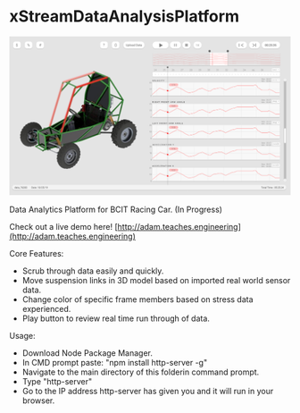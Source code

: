 # xStreamDataAnalysisPlatform


![Interface Image](interface.png)


Data Analytics Platform for BCIT Racing Car. (In Progress)

Check out a live demo here! 
[http://adam.teaches.engineering](http://adam.teaches.engineering)

Core Features:
 - Scrub through data easily and quickly.
 - Move suspension links in 3D model based on imported real world sensor data.
 - Change color of specific frame members based on stress data experienced.
 - Play button to review real time run through of data.
 
 
Usage:
 - Download Node Package Manager.
 - In CMD prompt paste: "npm install http-server -g"
 - Navigate to the main directory of this folderin command prompt.
 - Type "http-server"
 - Go to the IP address http-server has given you and it will run in your browser.
 
